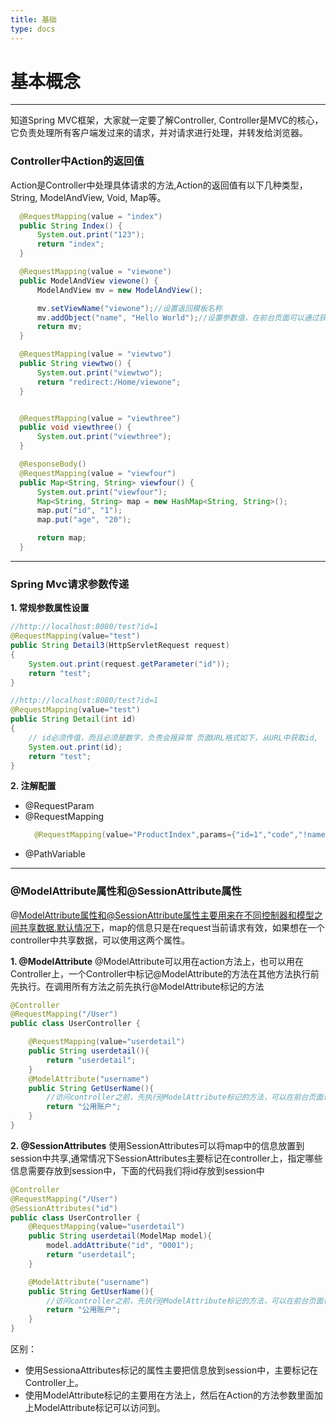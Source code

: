 ```yaml
---
title: 基础
type: docs
---
```


# 基本概念

---

知道Spring MVC框架，大家就一定要了解Controller, Controller是MVC的核心，它负责处理所有客户端发过来的请求，并对请求进行处理，并转发给浏览器。

### Controller中Action的返回值

Action是Controller中处理具体请求的方法,Action的返回值有以下几种类型，String, ModelAndView, Void, Map等。


```java
  @RequestMapping(value = "index")
  public String Index() {
      System.out.print("123");
      return "index";
  }

  @RequestMapping(value = "viewone")
  public ModelAndView viewone() {
      ModelAndView mv = new ModelAndView();

      mv.setViewName("viewone");//设置返回模板名称
      mv.addObject("name", "Hello World");//设置参数值，在前台页面可以通过获取到
      return mv;
  }

  @RequestMapping(value = "viewtwo")
  public String viewtwo() {
      System.out.print("viewtwo");
      return "redirect:/Home/viewone";
  }


  @RequestMapping(value = "viewthree")
  public void viewthree() {
      System.out.print("viewthree");
  }

  @ResponseBody()
  @RequestMapping(value = "viewfour")
  public Map<String, String> viewfour() {
      System.out.print("viewfour");
      Map<String, String> map = new HashMap<String, String>();
      map.put("id", "1");
      map.put("age", "20");

      return map;
  }

```

---

### Spring Mvc请求参数传递

**1. 常规参数属性设置**
```java
//http://localhost:8080/test?id=1
@RequestMapping(value="test")
public String Detail3(HttpServletRequest request)
{
	System.out.print(request.getParameter("id"));
	return "test";
}
```
```java
//http://localhost:8080/test?id=1
@RequestMapping(value="test")
public String Detail(int id)
{
	// id必须传值，而且必须是数字，负责会报异常 页面URL格式如下，从URL中获取id,
	System.out.print(id);
	return "test";
}
```
**2. 注解配置**
* @RequestParam
* @RequestMapping
  ```java
    @RequestMapping(value="ProductIndex",params={"id=1","code","!name"},method={RequestMethod.GET})
  ```
* @PathVariable
---

### @ModelAttribute属性和@SessionAttribute属性
@ModelAttribute属性和@SessionAttribute属性主要用来在不同控制器和模型之间共享数据.默认情况下，map的信息只是在request当前请求有效，如果想在一个controller中共享数据，可以使用这两个属性。

**1. @ModelAttribute**
@ModelAttribute可以用在action方法上，也可以用在Controller上，一个Controller中标记@ModelAttribute的方法在其他方法执行前先执行。在调用所有方法之前先执行@ModelAttribute标记的方法
```java
@Controller
@RequestMapping("/User")
public class UserController {

	@RequestMapping(value="userdetail")
	public String userdetail(){
		return "userdetail";
	}
	@ModelAttribute("username")
	public String GetUserName(){
		//访问controller之前，先执行@ModelAttribute标记的方法，可以在前台页面访问到共享数据
		return "公用账户";
	}
}

```
**2. @SessionAttributes**
使用SessionAttributes可以将map中的信息放置到session中共享,通常情况下SessionAttributes主要标记在controller上，指定哪些信息需要存放到session中，下面的代码我们将id存放到session中

```java
@Controller
@RequestMapping("/User")
@SessionAttributes("id")
public class UserController {
	@RequestMapping(value="userdetail")
	public String userdetail(ModelMap model){
		model.addAttribute("id", "0001");
		return "userdetail";
	}

	@ModelAttribute("username")
	public String GetUserName(){
		//访问controller之前，先执行@ModelAttribute标记的方法，可以在前台页面访问到共享数据
		return "公用账户";
	}
}
```
区别：
- 使用SessionaAttributes标记的属性主要把信息放到session中，主要标记在Controller上。
- 使用ModelAttribute标记的主要用在方法上，然后在Action的方法参数里面加上ModelAttribute标记可以访问到。



```java

```




```java

```




```java

```




```java

```




```java

```




```java

```




```java

```




```java

```




```java

```




```java

```




```java

```




```java

```




```java

```




```java

```




```java

```




```java

```
